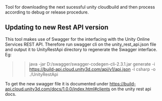 Tool for downloading the next sucessful unity cloudbuild and then process according to debug or release procedure.

## Updating to new Rest API version
This tool makes use of Swagger for the interfacing with the Unity Online Services REST API.
Therefore run swagger cli on the unity_rest_api.json file and output it to UnityRestApi directory
to regenerate the Swagger interface. Eg:
>> java -jar D:/swagger/swagger-codegen-cli-2.3.1.jar generate -i https://build-api.cloud.unity3d.com/api/v1/api.json -l csharp -o ./UnityRestApi

To get the new swagger file it is documented under https://build-api.cloud.unity3d.com/docs/1.0.0/index.html#clients
on the unity rest api docs.